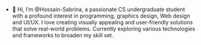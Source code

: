 - 👋 Hi, I’m @Hossain-Sabrina, a passionate CS undergraduate student with a profound interest in programming, graphics design, Web design and UI/UX. I love creating visually appealing and user-friendly solutions that solve real-world problems. Currently exploring various technologies and frameworks to broaden my skill set.


<!---
Hossain-Sabrina/Hossain-Sabrina is a ✨ special ✨ repository because its `README.md` (this file) appears on your GitHub profile.
You can click the Preview link to take a look at your changes.
--->
